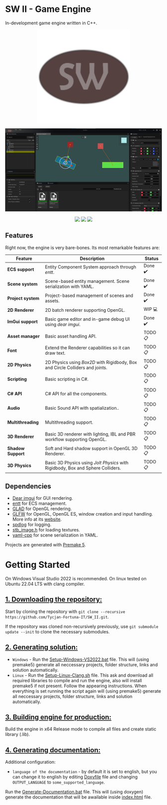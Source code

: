 # SW II - Game Engine
In-development game engine written in C++.

<p align="center">
  <img src="./docs/icon.png" width="300">
</p>

<p align="center">
  <img src="./docs/SW.png">
</p>

<p align="center">
  <img src="https://img.shields.io/badge/c++-%2300599C.svg?style=for-the-badge&logo=c%2B%2B&logoColor=white" width="100">
  <img src="https://img.shields.io/badge/Visual%20Studio-5C2D91.svg?style=for-the-badge&logo=visual-studio&logoColor=white" width="210">
  <img src="https://img.shields.io/badge/Windows-0078D6?style=for-the-badge&logo=windows&logoColor=white" width="156">
</p>

## Features

Right now, the engine is very bare-bones. Its most remarkable features are:

| Feature               | Description                                                                           | Status   |
| -------               | -----------                                                                           | ------   |
| **ECS support**       | Entity Component System approach through *entt*.                                      | Done ✔️ |
| **Scene system**      | Scene-based entity management. Scene serialization with YAML.                         | Done ✔️ |
| **Project system**    | Project-based management of scenes and assets.                                        | Done ✔️ |
| **2D Renderer**       | 2D batch renderer supporting OpenGL.                                                  | WIP 💻 |
| **ImGui support**     | Basic game editor and in-game debug UI using *dear imgui*.                            | Done ✔️ |
| **Asset manager**      | Basic asset handling API.                                 | TODO 📋 |
| **Font**               | Extend the Renderer capabilities so it can draw text.     | TODO 📋  |
| **2D Physics**        | 2D Physics using *Box2D* with Rigidbody, Box and Circle Colliders and joints.         | TODO 📋 |
| **Scripting**         | Basic scripting in C#.                                                   | TODO 📋 |
| **C# API**             | C# API for all the components.                            | TODO 📋  |
| **Audio**             | Basic Sound API with spatialization..                              | TODO 📋 |
| **Multithreading**    | Multithreading support.                                           | TODO 📋 |
| **3D Renderer**       | Basic 3D renderer with lighting, IBL and PBR workflow supporting OpenGL.              | TODO 📋 |
| **Shadow Support**    | Soft and Hard shadow support in OpenGL 3D Renderer.                                   | TODO 📋 |
| **3D Physics**        | Basic 3D Physics using *Jolt Physics* with Rigidbody, Box and Sphere Colliders.   	  | TODO 📋 |

## Dependencies
  - [Dear imgui](https://github.com/ocornut/imgui) for GUI rendering.
  - [entt](https://github.com/skypjack/entt) for ECS management.
  - [GLAD](https://glad.dav1d.de) for OpenGL rendering.
  - [GLFW](https://github.com/glfw/glfw) for OpenGL, OpenGL ES, window creation and input handling. More info at its [website](https://www.glfw.org/).
  - [spdlog](https://github.com/gabime/spdlog) for logging.
  - [stb_image.h](https://github.com/nothings/stb) for loading textures.
  - [yaml-cpp](https://github.com/jbeder/yaml-cpp) for scene serialization in YAML.

Projects are generated with [Premake 5](https://github.com/premake/premake-core/releases).

# Getting Started
On Windows Visual Studio 2022 is recommended. On linux tested on Ubuntu 22.04 LTS with clang compiler.

## <ins>**1. Downloading the repository:**</ins>

Start by cloning the repository with `git clone --recursive https://github.com/Tycjan-Fortuna-IT/SW_II.git`.

If the repository was cloned non-recursively previously, use `git submodule update --init` to clone the necessary submodules.

## <ins>**2. Generating solution:**</ins>

- `Windows` - Run the [Setup-Windows-VS2022.bat](https://github.com/Tycjan-Fortuna-IT/SW_II/blob/master/Setup-Windows-VS2022.bat) file. This will (using premake5) generate all neccessary projects, folder structure, links and solution automatically.
- `Linux` - Run the [Setup-Linux-Clang.sh](https://github.com/Tycjan-Fortuna-IT/SW_II/blob/master/Setup-Linux-Clang.sh) file. This ask and download all required libraries to compile and run the engine, also will install premake5 if not present. Follow the appearing instructions. When everything is set running the script again will (using premake5) generate all neccessary projects, folder structure, links and solution automatically.

## <ins>**3. Building engine for production:**</ins>

Build the engine in x64 Release mode to compile all files and create static library (.lib).

## <ins>**4. Generating documentation:**</ins>

Additional configuration:
- `language of the documentation` - by default it is set to english, but you can change it to english by editing [Doxyfile](/docs/Doxyfile) file and changing `OUTPUT_LANGUAGE` to `some_supported_language`.

Run the [Generate-Documentation.bat](https://github.com/Tycjan-Fortuna-IT/SW_II/blob/master/Generate-Documentation.bat) file. This will (using doxygen) generate the documentation that will be awailable inside [index.html](/docs/html/index.html) file.
